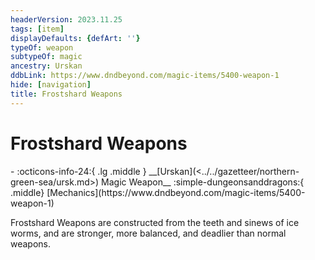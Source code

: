 ```yaml
---
headerVersion: 2023.11.25
tags: [item]
displayDefaults: {defArt: ''}
typeOf: weapon
subtypeOf: magic
ancestry: Urskan
ddbLink: https://www.dndbeyond.com/magic-items/5400-weapon-1
hide: [navigation]
title: Frostshard Weapons
---
```

# Frostshard Weapons
<div class="grid cards ext-narrow-margin ext-one-column" markdown>
- :octicons-info-24:{ .lg .middle } __[Urskan](<../../gazetteer/northern-green-sea/ursk.md>) Magic Weapon__  
    :simple-dungeonsanddragons:{ .middle} [Mechanics](https://www.dndbeyond.com/magic-items/5400-weapon-1) 
</div>


Frostshard Weapons are constructed from the teeth and sinews of ice worms, and are stronger, more balanced, and deadlier than normal weapons. 

